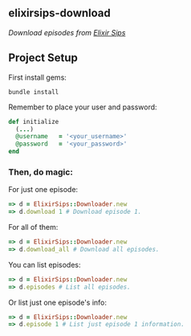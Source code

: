 ## elixirsips-download

_Download episodes from [Elixir Sips](http://elixirsips.com)_

## Project Setup

First install gems:

```shell
bundle install
```

Remember to place your user and password:

```ruby
def initialize
  (...)
  @username   = '<your_username>'
  @password   = '<your_password>'
end
```

### **Then, do magic:**

For just one episode:

```ruby
=> d = ElixirSips::Downloader.new
=> d.download 1 # Download episode 1.
```

For all of them:

```ruby
=> d = ElixirSips::Downloader.new
=> d.download_all # Download all episodes.
```

You can list episodes:

```ruby
=> d = ElixirSips::Downloader.new
=> d.episodes # List all episodes.
```

Or list just one episode's info:

```ruby
=> d = ElixirSips::Downloader.new
=> d.episode 1 # List just episode 1 information.
```


